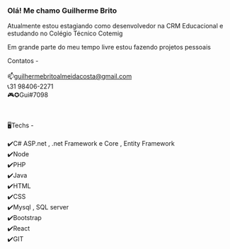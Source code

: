### Olá! Me chamo Guilherme Brito



Atualmente estou estagiando como desenvolvedor na CRM Educacional e estudando no Colégio Técnico Cotemig

Em grande parte do meu tempo livre estou fazendo projetos pessoais

Contatos - <br>
<br>
📫guilhermebritoalmeidacosta@gmail.com <br>
📞31 98406-2271 <br>
🎮✪Gui#7098 <br>

<br>

🖥️Techs - <br>
<br>
✔️C# ASP.net , .net Framework e Core , Entity Framework <br>
✔️Node<br>
✔️PHP<br>
✔️Java<br>
✔️HTML<br>
✔️CSS<br>
✔️Mysql , SQL server<br>
✔️Bootstrap <br>
✔️React <br>
✔️GIT <br>
